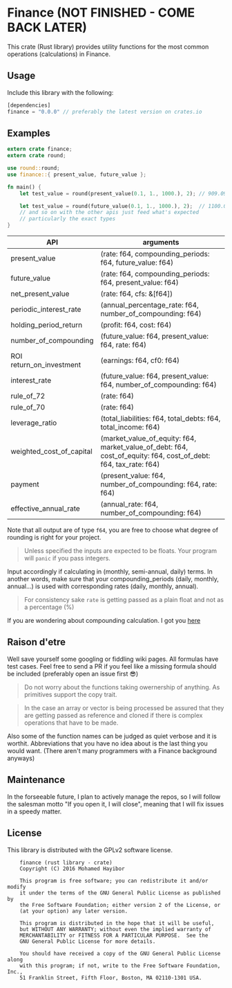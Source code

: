 # Finance (NOT FINISHED - COME BACK LATER)

This crate (Rust library) provides utility functions for the most common operations (calculations) in Finance.

## Usage

Include this library with the following:
```rust
[dependencies]
finance = "0.0.0" // preferably the latest version on crates.io
```
## Examples
```rust
extern crate finance;
extern crate round;

use round::round;
use finance::{ present_value, future_value };

fn main() {
    let test_value = round(present_value(0.1, 1., 1000.), 2); // 909.09

    let test_value = round(future_value(0.1, 1., 1000.), 2);  // 1100.00
    // and so on with the other apis just feed what's expected
    // particularly the exact types
}

```

| API | arguments |
|-----|--------|
| present_value | (rate: f64, compounding_periods: f64, future_value: f64) |
| future_value | (rate: f64, compounding_periods: f64, present_value: f64) |
| net_present_value | (rate: f64, cfs: &[f64]) |
| periodic_interest_rate | (annual_percentage_rate: f64, number_of_compounding: f64) |
| holding_period_return | (profit: f64, cost: f64) |
| number_of_compounding | (future_value: f64, present_value: f64, rate: f64) |
| ROI return_on_investment | (earnings: f64, cf0: f64) |
| interest_rate | (future_value: f64, present_value: f64, number_of_compounding: f64) |
| rule_of_72 | (rate: f64) |
| rule_of_70 | (rate: f64) |
| leverage_ratio | (total_liabilities: f64, total_debts: f64, total_income: f64) |
| weighted_cost_of_capital | (market_value_of_equity: f64, market_value_of_debt: f64, cost_of_equity: f64, cost_of_debt: f64, tax_rate: f64) |
| payment | (present_value: f64, number_of_compounding: f64, rate: f64) |
| effective_annual_rate | (annual_rate: f64, number_of_compounding: f64) |

Note that all output are of type `f64`, you are free to choose what degree of rounding is right for your project.

> Unless specified the inputs are expected to be floats. Your program will `panic` if you pass integers.

Input accordingly if calculating in (monthly, semi-annual, daily) terms. In another words, make sure that your compounding_periods (daily, monthly, annual...) is used with corresponding rates (daily, monthly, annual).

> For consistency sake `rate` is getting passed as a plain float and not as a percentage (%)

If you are wondering about compounding calculation. I got you [here](https://github.com/mohamedhayibor/rust_compound)

## Raison d'etre

Well save yourself some googling or fiddling wiki pages. All formulas have test cases. Feel free to send a PR if you feel like a missing formula should be included (preferably open an issue first :sunglasses:)

> Do not worry about the functions taking owernership of anything. As primitives support the copy trait.

> In the case an array or vector is being processed be assured that they are getting passed as reference and cloned if there is complex operations that have to be made.

Also some of the function names can be judged as quiet verbose and it is worthit. Abbreviations that you have no idea about is the last thing you would want. (There aren't many programmers with a Finance background anyways)

## Maintenance

In the forseeable future, I plan to actively manage the repos, so I will follow the salesman motto "If you open it, I will close", meaning that I will fix issues in a speedy matter.

## License

This library is distributed with the GPLv2 software license.

```
    finance (rust library - crate)
    Copyright (C) 2016 Mohamed Hayibor

    This program is free software; you can redistribute it and/or modify
    it under the terms of the GNU General Public License as published by
    the Free Software Foundation; either version 2 of the License, or
    (at your option) any later version.

    This program is distributed in the hope that it will be useful,
    but WITHOUT ANY WARRANTY; without even the implied warranty of
    MERCHANTABILITY or FITNESS FOR A PARTICULAR PURPOSE.  See the
    GNU General Public License for more details.

    You should have received a copy of the GNU General Public License along
    with this program; if not, write to the Free Software Foundation, Inc.,
    51 Franklin Street, Fifth Floor, Boston, MA 02110-1301 USA.
```
